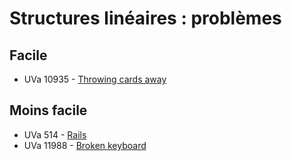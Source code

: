 # Structures linéaires : problèmes

## Facile
- UVa 10935 - [Throwing cards away](https://uva.onlinejudge.org/index.php?option=com_onlinejudge&Itemid=8&category=24&page=show_problem&problem=1876)

## Moins facile
- UVa 514 - [Rails](https://uva.onlinejudge.org/index.php?option=com_onlinejudge&Itemid=8&category=24&page=show_problem&problem=455)
- UVa 11988 - [Broken keyboard](https://uva.onlinejudge.org/index.php?option=com_onlinejudge&Itemid=8&category=24&page=show_problem&problem=3139)
